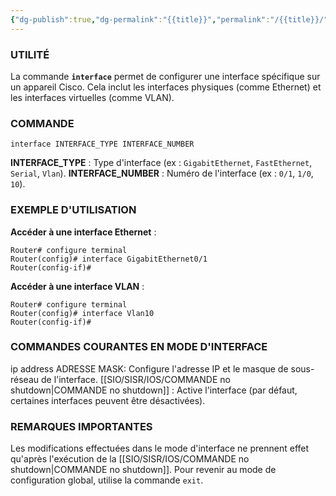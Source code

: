 ```yaml
---
{"dg-publish":true,"dg-permalink":"{{title}}","permalink":"/{{title}}/","tags":["gardenEntry"]}
---
```



### **UTILITÉ**
La commande **`interface`** permet de configurer une interface spécifique sur un appareil Cisco. Cela inclut les interfaces physiques (comme Ethernet) et les interfaces virtuelles (comme VLAN).

### **COMMANDE**
```
interface INTERFACE_TYPE INTERFACE_NUMBER
```
**INTERFACE_TYPE** : Type d'interface (ex : `GigabitEthernet`, `FastEthernet`, `Serial`, `Vlan`).
**INTERFACE_NUMBER** : Numéro de l'interface (ex : `0/1`, `1/0`, `10`).

### **EXEMPLE D'UTILISATION**
 **Accéder à une interface Ethernet** :
   ```
   Router# configure terminal
   Router(config)# interface GigabitEthernet0/1
   Router(config-if)#
   ```

**Accéder à une interface VLAN** :
   ```
   Router# configure terminal
   Router(config)# interface Vlan10
   Router(config-if)#
   ```

### **COMMANDES COURANTES EN MODE D'INTERFACE**
ip address ADRESSE MASK: Configure l'adresse IP et le masque de sous-réseau de l'interface.
[[SIO/SISR/IOS/COMMANDE no shutdown\|COMMANDE no shutdown]] : Active l'interface (par défaut, certaines interfaces peuvent être désactivées).

### **REMARQUES IMPORTANTES**
Les modifications effectuées dans le mode d'interface ne prennent effet qu'après l'exécution de la [[SIO/SISR/IOS/COMMANDE no shutdown\|COMMANDE no shutdown]].
Pour revenir au mode de configuration global, utilise la commande `exit`.
